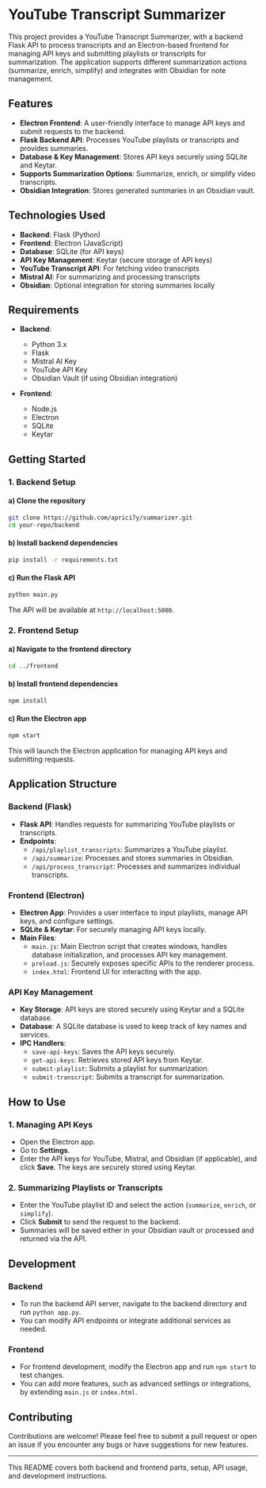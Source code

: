 # YouTube Transcript Summarizer

This project provides a YouTube Transcript Summarizer, with a backend Flask API to process transcripts and an Electron-based frontend for managing API keys and submitting playlists or transcripts for summarization. The application supports different summarization actions (summarize, enrich, simplify) and integrates with Obsidian for note management.

## Features

- **Electron Frontend**: A user-friendly interface to manage API keys and submit requests to the backend.
- **Flask Backend API**: Processes YouTube playlists or transcripts and provides summaries.
- **Database & Key Management**: Stores API keys securely using SQLite and Keytar.
- **Supports Summarization Options**: Summarize, enrich, or simplify video transcripts.
- **Obsidian Integration**: Stores generated summaries in an Obsidian vault.

## Technologies Used

- **Backend**: Flask (Python)
- **Frontend**: Electron (JavaScript)
- **Database**: SQLite (for API keys)
- **API Key Management**: Keytar (secure storage of API keys)
- **YouTube Transcript API**: For fetching video transcripts
- **Mistral AI**: For summarizing and processing transcripts
- **Obsidian**: Optional integration for storing summaries locally

## Requirements

- **Backend**:

  - Python 3.x
  - Flask
  - Mistral AI Key
  - YouTube API Key
  - Obsidian Vault (if using Obsidian integration)

- **Frontend**:
  - Node.js
  - Electron
  - SQLite
  - Keytar

## Getting Started

### 1. Backend Setup

#### a) Clone the repository

```bash
git clone https://github.com/aprici7y/summarizer.git
cd your-repo/backend
```

#### b) Install backend dependencies

```bash
pip install -r requirements.txt
```

#### c) Run the Flask API

```bash
python main.py
```

The API will be available at `http://localhost:5000`.

### 2. Frontend Setup

#### a) Navigate to the frontend directory

```bash
cd ../frontend
```

#### b) Install frontend dependencies

```bash
npm install
```

#### c) Run the Electron app

```bash
npm start
```

This will launch the Electron application for managing API keys and submitting requests.

## Application Structure

### Backend (Flask)

- **Flask API**: Handles requests for summarizing YouTube playlists or transcripts.
- **Endpoints**:
  - `/api/playlist_transcripts`: Summarizes a YouTube playlist.
  - `/api/summarize`: Processes and stores summaries in Obsidian.
  - `/api/process_transcript`: Processes and summarizes individual transcripts.

### Frontend (Electron)

- **Electron App**: Provides a user interface to input playlists, manage API keys, and configure settings.
- **SQLite & Keytar**: For securely managing API keys locally.
- **Main Files**:
  - `main.js`: Main Electron script that creates windows, handles database initialization, and processes API key management.
  - `preload.js`: Securely exposes specific APIs to the renderer process.
  - `index.html`: Frontend UI for interacting with the app.

### API Key Management

- **Key Storage**: API keys are stored securely using Keytar and a SQLite database.
- **Database**: A SQLite database is used to keep track of key names and services.
- **IPC Handlers**:
  - `save-api-keys`: Saves the API keys securely.
  - `get-api-keys`: Retrieves stored API keys from Keytar.
  - `submit-playlist`: Submits a playlist for summarization.
  - `submit-transcript`: Submits a transcript for summarization.

## How to Use

### 1. Managing API Keys

- Open the Electron app.
- Go to **Settings**.
- Enter the API keys for YouTube, Mistral, and Obsidian (if applicable), and click **Save**. The keys are securely stored using Keytar.

### 2. Summarizing Playlists or Transcripts

- Enter the YouTube playlist ID and select the action (`summarize`, `enrich`, or `simplify`).
- Click **Submit** to send the request to the backend.
- Summaries will be saved either in your Obsidian vault or processed and returned via the API.

## Development

### Backend

- To run the backend API server, navigate to the backend directory and run `python app.py`.
- You can modify API endpoints or integrate additional services as needed.

### Frontend

- For frontend development, modify the Electron app and run `npm start` to test changes.
- You can add more features, such as advanced settings or integrations, by extending `main.js` or `index.html`.

## Contributing

Contributions are welcome! Please feel free to submit a pull request or open an issue if you encounter any bugs or have suggestions for new features.

---

This README covers both backend and frontend parts, setup, API usage, and development instructions.

